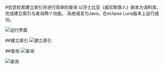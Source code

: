 #信息检索建立索引并进行简单的查询
以莎士比亚《威尼斯商人》剧本为语料库，完成建立索引与查询两个功能。
系统语言为Java，在eclipse Luna版本上运行成功。

![运行界面](http://f.cl.ly/items/201I0N1b0Z2C0S2g2y3n/捕获14.PNG)

##建立索引
![建立索引](http://cl.ly/image/1O1U3X3Y1U3p/%E6%8D%95%E8%8E%B711.PNG)

##查询
![查询](http://cl.ly/image/2T1e0z3j0K2T/%E6%8D%95%E8%8E%B712.PNG)

![查询](http://cl.ly/image/2u1W1X0z141L/%E6%8D%95%E8%8E%B713.PNG)
